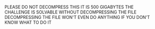 PLEASE DO NOT DECOMPRESS THIS IT IS 500 GIGABYTES
THE CHALLENGE IS SOLVABLE WITHOUT DECOMPRESSING THE FILE
DECOMPRESSING THE FILE WON'T EVEN DO ANYTHING IF YOU DON'T KNOW WHAT TO DO IT
